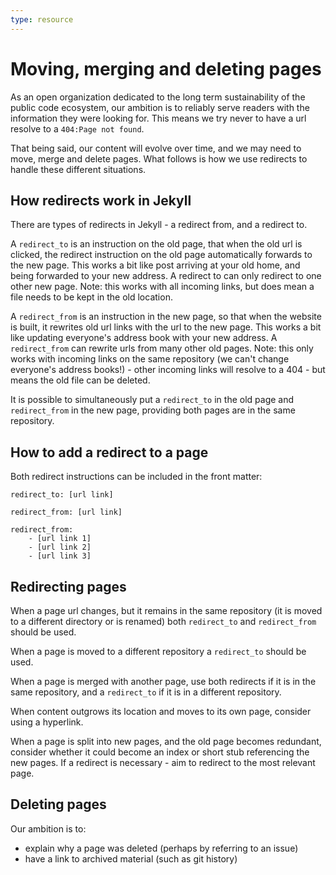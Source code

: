 ```yaml
---
type: resource
---
```


# Moving, merging and deleting pages

As an open organization dedicated to the long term sustainability of the public code ecosystem, our ambition is to reliably serve readers with the information they were looking for.
This means we try never to have a url resolve to a `404:Page not found`.

That being said, our content will evolve over time, and we may need to move, merge and delete pages. 
What follows is how we use redirects to handle these different situations.

## How redirects work in Jekyll

There are types of redirects in Jekyll - a redirect from, and a redirect to.

A `redirect_to` is an instruction on the old page, that when the old url is clicked, the redirect instruction on the old page automatically forwards to the new page.
This works a bit like post arriving at your old home, and being forwarded to your new address.
A redirect to can only redirect to one other new page.
Note: this works with all incoming links, but does mean a file needs to be kept in the old location.

A `redirect_from` is an instruction in the new page, so that when the website is built, it rewrites old url links with the url to the new page.
This works a bit like updating everyone's address book with your new address. A `redirect_from` can rewrite urls from many other old pages.
Note: this only works with incoming links on the same repository (we can't change everyone's address books!) - other incoming links will resolve to a 404 - but means the old file can be deleted.

It is possible to simultaneously put a `redirect_to` in the old page and `redirect_from` in the new page, providing both pages are in the same repository.

## How to add a redirect to a page

Both redirect instructions can be included in the front matter:

`redirect_to: [url link]`

`redirect_from: [url link]`

```
redirect_from:
    - [url link 1]
    - [url link 2]
    - [url link 3]
```

## Redirecting pages

When a page url changes, but it remains in the same repository (it is moved to a different directory or is renamed) both `redirect_to` and `redirect_from` should be used.

When a page is moved to a different repository a `redirect_to` should be used.

When a page is merged with another page, use both redirects if it is in the same repository, and a `redirect_to` if it is in a different repository.

When content outgrows its location and moves to its own page, consider using a hyperlink.

When a page is split into new pages, and the old page becomes redundant, consider whether it could become an index or short stub referencing the new pages.
If a redirect is necessary - aim to redirect to the most relevant page.

## Deleting pages

Our ambition is to:

* explain why a page was deleted (perhaps by referring to an issue)
* have a link to archived material (such as git history)
